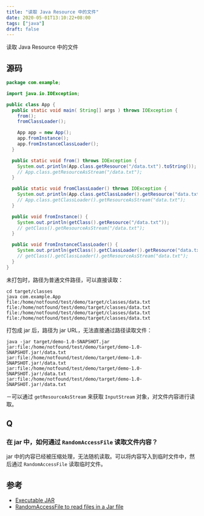 ```yaml
---
title: "读取 Java Resource 中的文件"
date: 2020-05-01T13:10:22+08:00
tags: ["java"]
draft: false
---
```


读取 Java Resource 中的文件

## 源码

```java
package com.example;

import java.io.IOException;

public class App {
  public static void main( String[] args ) throws IOException {
    from();
    fromClassLoader();

    App app = new App();
    app.fromInstance();
    app.fromInstanceClassLoader();
  }

  public static void from() throws IOException {
    System.out.println(App.class.getResource("/data.txt").toString());
    // App.class.getResourceAsStream("/data.txt");
  }

  public static void fromClassLoader() throws IOException {
    System.out.println(App.class.getClassLoader().getResource("data.txt").toString());
    // App.class.getClassLoader().getResourceAsStream("data.txt");
  }

  public void fromInstance() {
    System.out.println(getClass().getResource("/data.txt"));
    // getClass().getResourceAsStream("/data.txt");
  }

  public void fromInstanceClassLoader() {
    System.out.println(getClass().getClassLoader().getResource("data.txt"));
    // getClass().getClassLoader().getResourceAsStream("data.txt");
  }
}

```

未打包时，路径为普通文件路径，可以直接读取：

```shell
cd target/classes
java com.example.App 
file:/home/notfound/test/demo/target/classes/data.txt
file:/home/notfound/test/demo/target/classes/data.txt
file:/home/notfound/test/demo/target/classes/data.txt
file:/home/notfound/test/demo/target/classes/data.txt
```

打包成 jar 后，路径为 jar URL，无法直接通过路径读取文件：

```shell
java -jar target/demo-1.0-SNAPSHOT.jar
jar:file:/home/notfound/test/demo/target/demo-1.0-SNAPSHOT.jar!/data.txt
jar:file:/home/notfound/test/demo/target/demo-1.0-SNAPSHOT.jar!/data.txt
jar:file:/home/notfound/test/demo/target/demo-1.0-SNAPSHOT.jar!/data.txt
jar:file:/home/notfound/test/demo/target/demo-1.0-SNAPSHOT.jar!/data.txt
```

－可以通过 `getResourceAsStream` 来获取 `InputStream` 对象，对文件内容进行读取。

## Q

### 在 jar 中，如何通过 `RandomAccessFile` 读取文件内容？

jar 中的内容已经被压缩处理，无法随机读取。可以将内容写入到临时文件中，然后通过 `RandomAccessFile` 读取临时文件。

## 参考

- [Executable JAR](http://maven.apache.org/plugins/maven-shade-plugin/examples/executable-jar.html)
- [RandomAccessFile to read files in a Jar file](https://stackoverflow.com/questions/23420976/randomaccessfile-to-read-files-in-a-jar-file)
